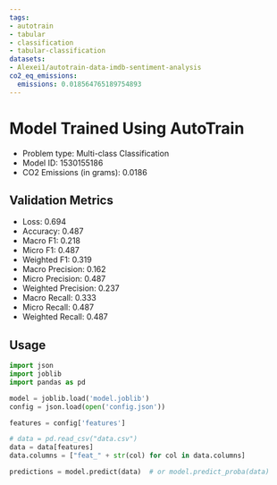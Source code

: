 ```yaml
---
tags:
- autotrain
- tabular
- classification
- tabular-classification
datasets:
- Alexei1/autotrain-data-imdb-sentiment-analysis
co2_eq_emissions:
  emissions: 0.018564765189754893
---
```


# Model Trained Using AutoTrain

- Problem type: Multi-class Classification
- Model ID: 1530155186
- CO2 Emissions (in grams): 0.0186

## Validation Metrics

- Loss: 0.694
- Accuracy: 0.487
- Macro F1: 0.218
- Micro F1: 0.487
- Weighted F1: 0.319
- Macro Precision: 0.162
- Micro Precision: 0.487
- Weighted Precision: 0.237
- Macro Recall: 0.333
- Micro Recall: 0.487
- Weighted Recall: 0.487

## Usage

```python
import json
import joblib
import pandas as pd

model = joblib.load('model.joblib')
config = json.load(open('config.json'))

features = config['features']

# data = pd.read_csv("data.csv")
data = data[features]
data.columns = ["feat_" + str(col) for col in data.columns]

predictions = model.predict(data)  # or model.predict_proba(data)

```